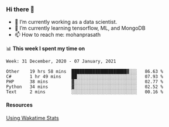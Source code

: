 ### Hi there 👋

- 🔭 I’m currently working as a data scientist.
- 🌱 I’m currently learning tensorflow, ML, and MongoDB
- 📫 How to reach me: mohanprasath

📊 **This week I spent my time on**
<!--START_SECTION:waka-->
```text
Week: 31 December, 2020 - 07 January, 2021

Other    19 hrs 58 mins  █████████████████████▓░░░   86.63 % 
C#       1 hr 49 mins    ██░░░░░░░░░░░░░░░░░░░░░░░   07.93 % 
PHP      38 mins         ▓░░░░░░░░░░░░░░░░░░░░░░░░   02.77 % 
Python   34 mins         ▓░░░░░░░░░░░░░░░░░░░░░░░░   02.52 % 
Text     2 mins          ░░░░░░░░░░░░░░░░░░░░░░░░░   00.16 % 
```
<!--END_SECTION:waka-->

#### Resources
[Using Wakatime Stats](https://github.com/marketplace/actions/waka-readme)
